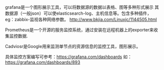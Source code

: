 grafana是一个图形展示工具，可以将数据源的数据以表格、图等多种形式展示
其数据源（一般json）可以使elasticsearch-log、主机信息等。包含多种插件，eg：zabbix-监视各种网络参数。
http://www.bkjia.com/Linuxjc/1144505.html

Prometheus是一个开源的服务监控系统，通过安装在远程机器上的exporter来收集监控数据.

Cadviosr是Google用来监测单节点的资源信息的监控工具，图形展示。


具体监控方案编写可参考：https://grafana.com/dashboards
如：https://grafana.com/dashboards/893